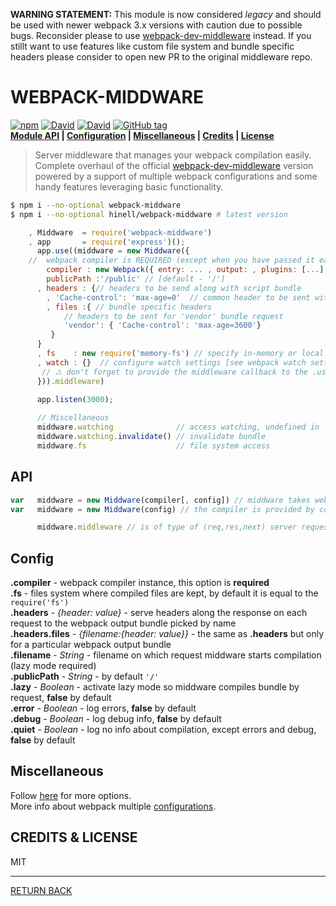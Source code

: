**WARNING STATEMENT:** This module is now considered _legacy_ and should be used with newer webpack 3.x versions with caution  due to possible bugs. Reconsider please to use [webpack-dev-middleware](https://github.com/webpack/webpack-dev-middleware) instead. If you stillt want to use features like custom file system and bundle specific headers please consider to open new PR to the original middleware repo.

# WEBPACK-MIDDWARE
[p]: #webpack-middware
[![npm](https://img.shields.io/npm/v/webpack-middware.svg?maxAge=2592000&style=flat-square&label=NPM)]()
[![David](https://img.shields.io/david/hinell/webpack-middware.svg?maxAge=2592000&style=flat-square&label=Dependencies)]()
[![David](https://img.shields.io/david/dev/hinell/webpack-middware.svg?maxAge=2592000&style=flat-square&label=DevDeps)]()
[![GitHub tag](https://img.shields.io/github/tag/hinell/webpack-middware.svg?style=flat-square)](https://github.com/)
<br>
**[Module API](#api) | [Configuration](#config) | [Miscellaneous](#miscellaneous) | [Credits][cl] | [License][cl]**<br>
>Server middleware that manages your webpack compilation easily. <br>
>Complete overhaul of the official [webpack-dev-middleware](http://webpack.github.io/docs/webpack-dev-middleware.html) version
>powered by a support of multiple webpack configurations and some handy features leveraging basic functionality.


```sh
$ npm i --no-optional webpack-middware
$ npm i --no-optional hinell/webpack-middware # latest version

```

```js
    , Middware  = require('webpack-middware')
    , app       = require('express')();
      app.use((middware = new Middware({
    //  webpack compiler is REQUIRED (except when you have passed it early by first argument)
        compiler : new Webpack({ entry: ... , output: , plugins: [...] }), 
        publicPath :'/public' // [default - '/'] 
      , headers : {// headers to be send along with script bundle
        , 'Cache-control': 'max-age=0'  // common header to be sent with every bundle response
        , files :{ // bundle specific headers
            // headers to be sent for 'vendor' bundle request
            'vendor': { 'Cache-control': 'max-age=3600'}
         }
      }
      , fs    : new require('memory-fs') // specify in-memory or local file system [default - in memory]
      , watch : {}  // configure watch settings [see webpack watch settings]
       // ⚠ don't forget to provide the middleware callback to the .use()!
      })).middleware)
      
      app.listen(3000);
```
```js
      // Miscellaneous
      middware.watching              // access watching, undefined in lazy mode (lazy option is specified)
      middware.watching.invalidate() // invalidate bundle
      middware.fs                    // file system access
```

## API
```js
var   middware = new Middware(compiler[, config]) // middware takes webpack compiler and optional config
var   middware = new Middware(config) // the compiler is provided by config property { compiler }

      middware.middleware // is of type of (req,res,next) server request listener (middleware)
```
## Config
**.compiler** - webpack compiler instance, this option is **required**<br>
**.fs**       - files system where compiled files are kept, by default it is equal to the ``require('fs')``<br>
**.headers** -  *{header: value}* - serve headers along the response on each request to the webpack output bundle picked by name <br>
**.headers.files** - *{filename:{header: value}}* - the same as **.headers** but only for a particular webpack output bundle<br>
**.filename** - *String* - filename on which request middware starts compilation (lazy mode required)<br>
**.publicPath** - *String* - by default  ``'/'``<br>
**.lazy**     - *Boolean* - activate lazy mode so middware compiles bundle by request, **false** by default<br>
**.error**    - *Boolean* - log errors, **false** by default<br>
**.debug**    - *Boolean* - log debug info, **false** by default<br>
**.quiet**    - *Boolean* - log no info about compilation, except errors and debug, **false** by default

## Miscellaneous
Follow [here](http://webpack.github.io/docs/webpack-dev-middleware.html#options) for more options.<br>
More info about webpack multiple [configurations](http://webpack.github.io/docs/configuration.html#multiple-configurations).

## CREDITS & LICENSE 
[cl]: #credits--license
MIT

<hr>

[RETURN BACK][p]
